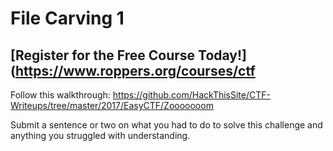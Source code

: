 # File Carving 1
##  [Register for the Free Course Today!](https://www.roppers.org/courses/ctf
Follow this walkthrough: <https://github.com/HackThisSite/CTF-Writeups/tree/master/2017/EasyCTF/Zooooooom>

Submit a sentence or two on what you had to do to solve this challenge and anything you struggled with understanding.